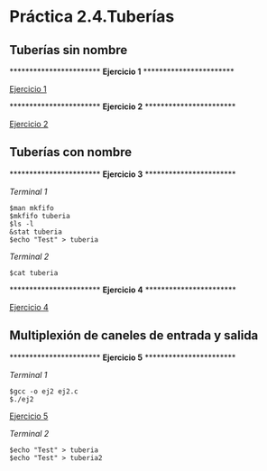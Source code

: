 # Práctica 2.4.Tuberías

## Tuberías sin nombre

*********************** **Ejercicio 1** ***********************

[Ejercicio 1](https://github.com/Sebastianrza/ASOR/tree/main/Practica2.4/Tuberias_Sin_Nombre/ejercicio1.c)

*********************** **Ejercicio 2** ***********************

[Ejercicio 2](https://github.com/Sebastianrza/ASOR/tree/main/Practica2.4/Tuberias_Sin_Nombre/ejercicio2.c)

## Tuberías con nombre

*********************** **Ejercicio 3** ***********************

*Terminal 1*
<pre>
<code>$man mkfifo
$mkfifo tuberia
$ls -l
&stat tuberia
$echo "Test" > tuberia
</code></pre>

*Terminal 2*
<pre>
<code>$cat tuberia
</code></pre>

*********************** **Ejercicio 4** ***********************

[Ejercicio 4](https://github.com/Sebastianrza/ASOR/tree/main/Practica2.4/Tuberias_Con_Nombre/ejercicio4.c)

## Multiplexión de caneles de entrada y salida


*********************** **Ejercicio 5** ***********************

*Terminal 1*
<pre>
<code>$gcc -o ej2 ej2.c
$./ej2
</code></pre>

[Ejercicio 5](https://github.com/Sebastianrza/ASOR/blob/main/Practica2.4/Multiplexacion_Sincrona_ES/ejercicio5.c)

*Terminal 2*
<pre>
<code>$echo "Test" > tuberia
$echo "Test" > tuberia2
</code></pre>

